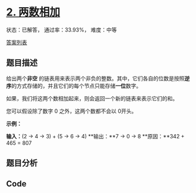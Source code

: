 # [2. 两数相加](https://leetcode-cn.com/problems/add-two-numbers)

状态：已解答， 通过率：33.93%， 难度：中等

[答案列表](Solutions/answer_list.md)

## 题目描述
给出两个**非空** 的链表用来表示两个非负的整数。其中，它们各自的位数是按照**逆序**的方式存储的，并且它们的每个节点只能存储**一位**数字。

如果，我们将这两个数相加起来，则会返回一个新的链表来表示它们的和。

您可以假设除了数字 0 之外，这两个数都不会以 0开头。

**示例：**


**输入：**(2 -> 4 -> 3) + (5 -> 6 -> 4)
**输出：**7 -> 0 -> 8
**原因：**342 + 465 = 807





## 题目分析


## Code

